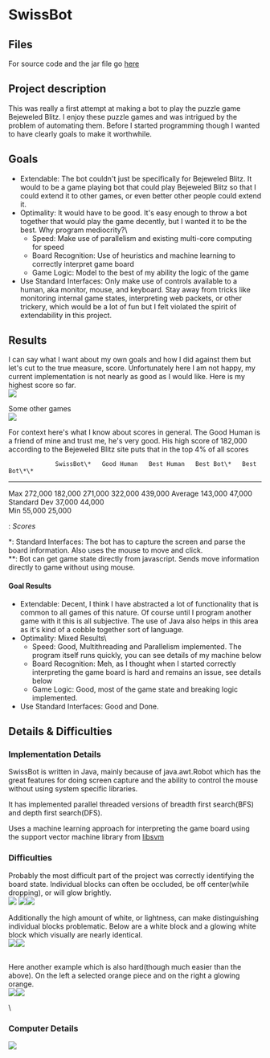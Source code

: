 SwissBot
========

Files
-----

For source code and the jar file go [here]

Project description
-------------------

This was really a first attempt at making a bot to play the puzzle game
Bejeweled Blitz. I enjoy these puzzle games and was intrigued by the
problem of automating them. Before I started programming though I wanted
to have clearly goals to make it worthwhile.

Goals
-----

-   Extendable: The bot couldn\'t just be specifically for Bejeweled
    Blitz. It would to be a game playing bot that could play Bejeweled
    Blitz so that I could extend it to other games, or even better other
    people could extend it.
-   Optimality: It would have to be good. It\'s easy enough to throw a
    bot together that would play the game decently, but I wanted it to
    be the best. Why program mediocrity?\
    -   Speed: Make use of parallelism and existing multi-core computing
        for speed
    -   Board Recognition: Use of heuristics and machine learning to
        correctly interpret game board
    -   Game Logic: Model to the best of my ability the logic of the
        game
-   Use Standard Interfaces: Only make use of controls available to a
    human, aka monitor, mouse, and keyboard. Stay away from tricks like
    monitoring internal game states, interpreting web packets, or other
    trickery, which would be a lot of fun but I felt violated the spirit
    of extendability in this project.

Results
-------

I can say what I want about my own goals and how I did against them but
let\'s cut to the true measure, score. Unfortunately here I am not
happy, my current implementation is not nearly as good as I would like.
Here is my highest score so far.\
![][1]

Some other games\
![][2]

For context here\'s what I know about scores in general. The Good Human
is a friend of mine and trust me, he\'s very good. His high score of
182,000 according to the Bejeweled Blitz site puts that in the top 4% of
all scores

                 SwissBot\*   Good Human   Best Human   Best Bot\*   Best Bot\*\*
  -------------- ------------ ------------ ------------ ------------ --------------
  Max            272,000      182,000      271,000      322,000      439,000
  Average        143,000      47,000                                 
  Standard Dev   37,000       44,000                                 
  Min            55,000       25,000                                 

  : *Scores*

\*: Standard Interfaces: The bot has to capture the screen and parse the
board information. Also uses the mouse to move and click.\
\*\*: Bot can get game state directly from javascript. Sends move
information directly to game without using mouse.

#### Goal Results

-   Extendable: Decent, I think I have abstracted a lot of functionality
    that is common to all games of this nature. Of course until I
    program another game with it this is all subjective. The use of Java
    also helps in this area as it\'s kind of a cobble together sort of
    language.
-   Optimality: Mixed Results\
    -   Speed: Good, Multithreading and Parallelism implemented. The
        program itself runs quickly, you can see details of my machine
        below
    -   Board Recognition: Meh, as I thought when I started correctly
        interpreting the game board is hard and remains an issue, see
        details below
    -   Game Logic: Good, most of the game state and breaking logic
        implemented.
-   Use Standard Interfaces: Good and Done.

Details & Difficulties
----------------------

### Implementation Details

SwissBot is written in Java, mainly because of java.awt.Robot which has
the great features for doing screen capture and the ability to control
the mouse without using system specific libraries.

It has implemented parallel threaded versions of breadth first
search(BFS) and depth first search(DFS).

Uses a machine learning approach for interpreting the game board using
the support vector machine library from [libsvm]

### Difficulties

Probably the most difficult part of the project was correctly
identifying the board state. Individual blocks can often be occluded, be
off center(while dropping), or will glow brightly.\
![][1] ![][2]![][3]

Additionally the high amount of white, or lightness, can make
distinguishing individual blocks problematic. Below are a white block
and a glowing white block which visually are nearly identical.\
![][4]![][5]

\
Here another example which is also hard(though much easier than the
above). On the left a selected orange piece and on the right a glowing
orange.\
![][6]![][7]

\

### Computer Details

![][8]

  [here]: swissbot_files/code
  [1]: swissbot_files/bb_highscore_272.png
  [2]: swissbot_files/bb_avg.png
  [libsvm]: http://www.csie.ntu.edu.tw/~cjlin/libsvm/
  [1]: swissbot_files/occlusion.png
  [2]: swissbot_files/power_break.png
  [3]: swissbot_files/3xscoring.png
  [4]: swissbot_files/white.png
  [5]: swissbot_files/gl_white1.png
  [6]: swissbot_files/orange_selected.png
  [7]: swissbot_files/gl_orange.png
  [8]: swissbot_files/comp_details.png